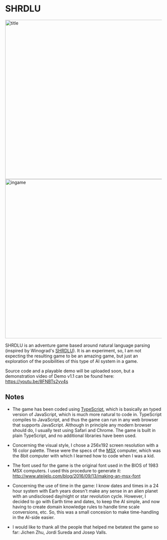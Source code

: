 # SHRDLU

<img src="https://github.com/santiontanon/SHRDLU/blob/master/misc/SHRDLU-ss1.png?raw=true" alt="title" width="512"/> 

<img src="https://github.com/santiontanon/SHRDLU/blob/master/misc/SHRDLU-ss2.png?raw=true" alt="ingame" width="512"/> 

SHRDLU is an adventure game based around natural language parsing (inspired by Winograd's <a href="https://en.wikipedia.org/wiki/SHRDLU">SHRDLU</a>). It is an experiment, so, I am not expecting the resulting game to be an amazing game, but just an exploration of the posibilities of this type of AI system in a game.

Source code and a playable demo will be uploaded soon, but a demonstration video of Demo v1.1 can be found here: https://youtu.be/8FNBTs2yv4s

## Notes

- The game has been coded using <a href="http://www.typescriptlang.org">TypeScript</a>, which is basically an typed version of JavaScript, which is much more natural to code in. TypeScript compiles to JavaScript, and thus the game can run in any web browser that supports JavaScript. Although in principle any modern browser should do, I usually test using Safari and Chrome. The game is built in plain TypeScript, and no additional libraries have been used. 

- Concerning the visual style, I chose a 256x192 screen resolution with a 16 color palette. These were the specs of the <a href="https://en.wikipedia.org/wiki/MSX">MSX</a> computer, which was the 8bit computer with which I learned how to code when I was a kid.

- The font used for the game is the original font used in the BIOS of 1983 MSX computers. I used this procedure to generate it: http://www.ateijelo.com/blog/2016/09/13/making-an-msx-font

- Concerning the use of time in the game: I know dates and times in a 24 hour system with Earh years doesn't make any sense in an alien planet with an undisclosed day/night or star revolution cycle. However, I decided to go with Earth time and dates, to keep the AI simple, and now having to create domain knowledge rules to handle time scale conversions, etc. So, this was a small concesion to make time-handling in the AI-side easier.

- I would like to thank all the people that helped me betatest the game so far: Jichen Zhu, Jordi Sureda and Josep Valls.
	
